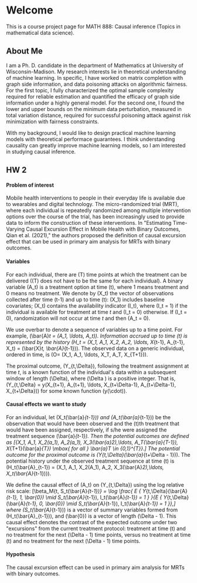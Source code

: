 # Welcome
This is a course project page for MATH 888: Causal inference (Topics in mathematical data science).

## About Me
I am a Ph. D. candidate in the department of Mathematics at University of Wisconsin-Madison.
My research interests lie in theoretical understanding of machine learning.
In specific, I have worked on matrix completion with graph side information, and data poisoning attacks on algorithmic fairness.
For the first topic, I fully characterized the optimal sample complexity required for reliable estimation and quantified the efficacy of graph side information under a highly general model.
For the second one, I found the lower and upper bounds on the minimum data perturbation, measured in total variation distance, required for successful poisoning attack against risk minimization with fairness constraints.

With my background, I would like to design practical machine learning models with theoretical performace guarantees.
I think understanding causality can greatly improve machine learning models, so I am interested in studying causal inference.

## HW 2
#### Problem of interest
Mobile health interventions to people in their everyday life is available due to wearables and digital technology. The micro-randomized trial (MRT), where each individual is repeatedly randomized among multiple intervention options over the course of the trial, has been increasingly used to provide data to inform the construction of these interventions. In "Estimating Time-Varying Causal Excursion Effect in Mobile Health with Binary Outcomes, Qian et al. (2021)," the authors proposed the definition of causal excursion effect that can be used in primary aim analysis for MRTs with binary outcomes.

#### Variables
For each individual, there are \(T\) time points at which the treatment can be delivered (\(T\) does not have to be the same for each individual). A binary variable \(A_t\) is a treatment option at time \(t\), where 1 means treatment and 0 means no treatment. We denote by \(X_t\) the vector of observations collected after time \(t-1\) and up to time \(t\): \(X_1\) includes baseline covariates; \(X_t\) contains the availability indicator \(I_t\), where \(I_t = 1\) if the individual is available for treatment at time $t$ and \(I_t = 0\) otherwise. If \(I_t = 0\), randomization will not occur at time $t$ and then \(A_t = 0\).

We use overbar to denote a sequence of variables up to a time point. For example, \(\bar{A}_t = (A_1, \ldots, A_t)\). Information accrued up to time \(t\) is represented by the history \(H_t = (X_1, A_1, X_2, A_2, \ldots, X_{t-1}, A_{t-1}, X_t) = (\bar{X}_t, \bar{A}_{t-1})\). The observed data on a generic individual, ordered in time, is \(O= (X_1, A_1, \ldots, X_T, A_T, X_{T+1})\).

The proximal outcome, \(Y_{t,\Delta}\), following the treatment assignment at time $t$, is a known function of the individual's data within a subsequent window of length \(\Delta\), where \(\Delta \) is a positive integer. That is, \(Y_{t,\Delta} = y(X_{t+1}, A_{t+1}, \ldots, X_{t+\Delta-1}, A_{t+\Delta-1}, X_{t+\Delta})\) for some known function \(y(\cdot)\).

#### Causal effects we want to study
For an individual, let \(X_t(\bar{a}_{t-1})\) and \(A_t(\bar{a}_{t-1})\) be the observation that would have been observed and the \(t\)th treatment that would have been assigned, respectively, if s/he were assigned the treatment sequence \(\bar{a}_{t-1}\). Then the potential outcomes are defined as
\[\{X_1, A_1, X_2(a_1), A_2(a_1), X_3(\bar{a}_2),\ldots, A_T(\bar{a}_{T-1}), X_{T+1}(\bar{a}_{T}) \mbox{ for all } \bar{a}_T \in \{0,1\}^{T}\}.\]
The potential outcome for the proximal outcome is \(Y_{t,\Delta}(\bar{a}_{t+\Delta - 1})\). The potential history under the observed treatment sequence at time \(t\) is \(H_t(\bar{A}_{t-1}) = (X_1, A_1, X_2(A_1), A_2, X_3(\bar{A}_2),\ldots, X_t(\bar{A}_{t-1}))\).

We define the causal effect of \(A_t\) on \(Y_{t,\Delta}\) using the log relative risk scale:
\[\beta_M\{t, S_t(\bar{A}_{t-1})\} = \log \frac{ E \{ Y_{t,\Delta}(\bar{A}_{t-1}, 1, \bar{0}) \mid S_t(\bar{A}_{t-1}), I_t(\bar{A}_{t-1}) = 1 \} }{E \{ Y_{t,\Delta}(\bar{A}_{t-1}, 0, \bar{0}) \mid S_t(\bar{A}_{t-1}), I_t(\bar{A}_{t-1}) = 1 \}},\]
where \(S_t(\bar{A}_{t-1})\) is a vector of summary variables formed from \(H_t(\bar{A}_{t-1})\), and \(\bar{0}\) is a vector of length \(\Delta - 1\).
This causal effect denotes the contrast of the expected outcome under two "excursions" from the current treatment protocol: treatment at time \(t\) and no treatment for the next \(\Delta - 1\) time points, versus no treatment at time \(t\) and no treatment for the next \(\Delta - 1\) time points.

#### Hypothesis
The causal excursion effect can be used in primary aim analysis for MRTs with binary outcomes.


